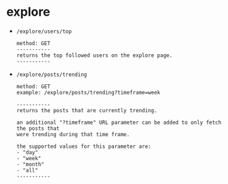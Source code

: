 # explore

- `/explore/users/top`
	```
	method: GET
	-----------
	returns the top followed users on the explore page.
	-----------
	```

- `/explore/posts/trending`
	```
	method: GET
	example: /explore/posts/trending?timeframe=week
	
	-----------
	returns the posts that are currently trending.

	an additional "?timeframe" URL parameter can be added to only fetch the posts that
	were trending during that time frame.

	the supported values for this parameter are:
	- "day"
	- "week"
	- "month"
	- "all"
	-----------
	```